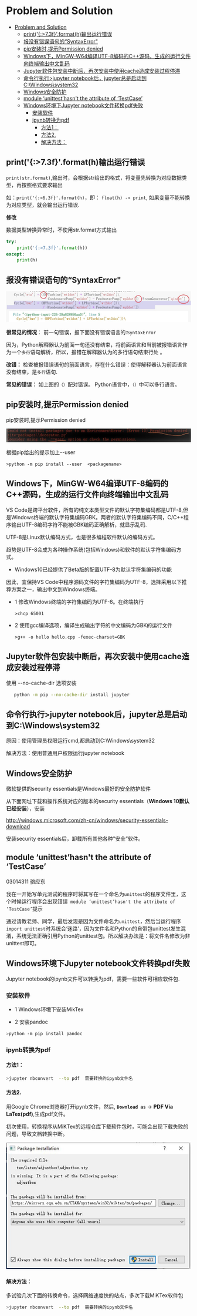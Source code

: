 
# Problem and Solution
<!-- TOC -->

- [Problem and Solution](#problem-and-solution)
    - [print('{:>7.3f}'.format(h)输出运行错误](#print73fformath输出运行错误)
    - [报没有错误语句的“SyntaxError"](#报没有错误语句的syntaxerror)
    - [pip安装时,提示Permission denied](#pip安装时提示permission-denied)
    - [Windows下，MinGW-W64编译UTF-8编码的C++源码，生成的运行文件向终端输出中文乱码](#windows下mingw-w64编译utf-8编码的c源码生成的运行文件向终端输出中文乱码)
    - [Jupyter软件包安装中断后，再次安装中使用cache造成安装过程停滞](#jupyter软件包安装中断后再次安装中使用cache造成安装过程停滞)
    - [命令行执行>jupyter notebook后，jupyter总是启动到C:\Windows\system32](#命令行执行jupyter-notebook后jupyter总是启动到c\windows\system32)
    - [Windows安全防护](#windows安全防护)
    - [module ‘unittest’hasn't the attribute of ‘TestCase’](#module-unittesthasnt-the-attribute-of-testcase)
    - [Windows环境下Jupyter notebook文件转换pdf失败](#windows环境下jupyter-notebook文件转换pdf失败)
        - [安装软件](#安装软件)
        - [ipynb转换为pdf](#ipynb转换为pdf)
            - [方法1：](#方法1)
            - [方法2.](#方法2)
            - [解决方法：](#解决方法)

<!-- /TOC -->

##  print('{:>7.3f}'.format(h)输出运行错误

`print(str.format)`,输出时，会根据str给出的格式，将变量先转换为对应数据类型，再按照格式要求输出

如：`print('{:>6.3f}'.format(h)`，即： `float(h) -> print`, 如果变量不能转换为对应类型，就会输出运行错误.

**修改**

 数据类型转换异常时，不使用str.format方式输出

```python
try:
    print('{:>7.3f}'.format(h))
except:
    print(h)
```

## 报没有错误语句的“SyntaxError"

![syntaxerror](./img/syntaxerror.jpg)

**很常见的情况**： 前一句错误，报下面没有错误语言的:`SyntaxError`

因为，Python解释器认为前面一句还没有结束，将前面语言和当前被报错语言作为一个`多行`语句解析，所以，报错在解释器认为的多行语句结束行处 。

**改错：** 检查被报错误语句的前面语言，存在什么错误：使得解释器认为前面语言没有结束，是`多行`语句.  

**常见的错误**： 如上图的`（）`配对错误。 Python语言中，`（）`中可以多行语言。

## pip安装时,提示Permission denied

pip安装时,提示Permission denied

![Permision denied](./img/pipuser.jpg)

根据pip给出的提示加上--user

    >python -m pip install --user  <packagename>

## Windows下，MinGW-W64编译UTF-8编码的C++源码，生成的运行文件向终端输出中文乱码

VS Code是跨平台软件，所有的纯文本类型文件的默认字符集编码都是UTF-8,但是Windows终端的默认字符集编码GBK。两者的默认字符集编码不同，C/C++程序输出UTF-8编码字符不能被GBK编码正确解析，就显示乱码.

UTF-8是Linux默认编码方式，也是很多编程软件默认的编码方式。

趋势是UTF-8会成为各种操作系统(包括Windows)和软件的默认字符集编码方式。

* Windows10已经提供了Beta版的配置UTF-8为默认字符集编码的功能

因此，宜保持VS Code中程序源码文件的字符集编码为UTF-8，选择采用以下推荐方案之一，输出中文到Windows终端。

* 1 修改Windows终端的字符集编码为UTF-8。在终端执行

      >chcp 65001

* 2 使用gcc编译选项，编译生成输出字符的中文编码为GBK的运行文件

      >g++ -o hello hello.cpp -fexec-charset=GBK

## Jupyter软件包安装中断后，再次安装中使用cache造成安装过程停滞

使用 --no-cache-dir 选项安装

```bash
   python -m pip --no-cache-dir install jupyter
```   

##  命令行执行>jupyter notebook后，jupyter总是启动到C:\Windows\system32

原因：使用管理员权限运行cmd,都启动到C:\Windows\system32

解决方法：使用普通用户权限运行jupyter notebook

## Windows安全防护

微软提供的security essentials是Windows最好的安全防护软件
  
从下面网址下载和操作系统对应的版本的security essentials（**Windows 10默认已经安装**），安装

http://windows.microsoft.com/zh-cn/windows/security-essentials-download
      
安装security essentials后，卸载所有其他各种"安全”软件。
   
## module ‘unittest’hasn't the attribute of ‘TestCase’

03014311 骆应东

我在一开始写单元测试的程序时将其写在一个命名为`unittest`的程序文件里，这个时候运行程序会出现错误` module ‘unittest’hasn't the attribute of ‘TestCase’`提示

通过请教老师、同学，最后发现是因为文件命名为`unittest`，然后当运行程序`import unittest`时系统会‘迷路’，因为文件名和Python的自带包unittest发生混淆，系统无法正确引用Python的unittest包。所以解决办法是：将文件名修改为非unittest即可。

## Windows环境下Jupyter notebook文件转换pdf失败

Jupyter notebook的ipynb文件可以转换为pdf，需要一些软件可相应软件包.

### 安装软件

* 1 Windows环境下安装MikTex

* 2 安装pandoc

```bash
>python -m pip install pandoc
```

### ipynb转换为pdf

#### 方法1：

```bash
>jupyter nbconvert  --to pdf  需要转换的ipynb文件名
```

#### 方法2. 

用Google Chrome浏览器打开ipynb文件，然后, **`Download as`** -> **PDF Via LaTex(pdf)**,生成pdf文件。

 初次使用，转换程序从MiKTex的远程仓库下载软件包时，可能会出现下载失败的问题，导致文档转换中断。

![MiKTexPackageInstall](./img/MiKTex-package-install.jpg)

#### 解决方法：

多试验几次下面的转换命令，选择网络速度快的站点，多次下载MiKTex软件包

```bash   
>jupyter nbconvert  --to pdf  需要转换的ipynb文件名
```





